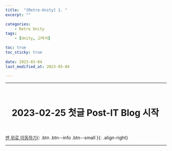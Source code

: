 ```yaml
---
title:  "[Retro-Unity] 1. "
excerpt: ""

categories:
    - Retro Unity
tags:
    - [Unity, 고박사]

toc: true
toc_sticky: true
 
date: 2023-03-04 
last_modified_at: 2023-03-04 

---
```

- - -
<br>

#   &nbsp;&nbsp;&nbsp;2023-02-25 첫글 Post-IT Blog 시작

<br>

[맨 위로 이동하기](#){: .btn .btn--info .btn--small }{: .align-right}
<br>
- - -
